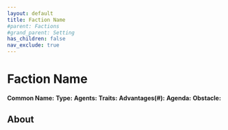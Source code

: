 ```yaml
---
layout: default
title: Faction Name
#parent: Factions
#grand_parent: Setting
has_children: false
nav_exclude: true
---
```


# Faction Name

**Common Name:**
**Type:**
**Agents:**
**Traits:**
**Advantages(#):**
**Agenda:**
**Obstacle:**

## About
